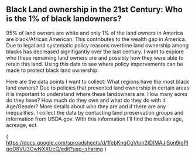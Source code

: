 ## Black Land ownership in the 21st Century: Who is the 1% of black landowners? ## 

95% of land owners are white and only 1% of the land owners in America are black/African American. This contributes to the wealth gap in America. Due to legal and systematic policy reasons overtime land ownership among blacks has decreased signifigantly over the last century. I want to explore who these remaining land owners are and possibly how they were able to retain this land. Using this data to see where policy imporvements can be made to protect black land ownership. 

Here are the data points I want to collect: What regions have the most black land owners? Due to policies that prevented land ownership in certain areas it is important to understand where these landowners are. How many acres do they have?  How much do they own and what do they do with it. Age/Gender? More details about who they are and if there are any inequalities. I collect the data by contacting land preservation groups and information from USDA.gov. WIth this information I'll find the median age, acreage, ect. 



( https://docs.google.com/spreadsheets/d/1febKngCgVIoh2tDIMAJjSon9igPIqoD8VU3OwNXXUcQ/edit?usp=sharing )
